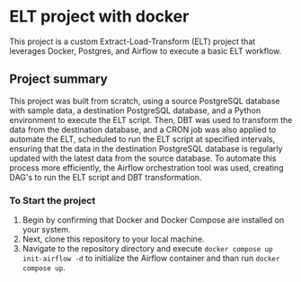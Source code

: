 # ELT project with docker
This project is a custom Extract-Load-Transform (ELT) project that leverages Docker, Postgres, and Airflow to execute a basic ELT workflow.

## Project summary
This project was built from scratch, using a source PostgreSQL database with sample data, a destination PostgreSQL database, and a Python environment to execute the ELT script.
Then, DBT was used to transform the data from the destination database, and a CRON job was also applied to automate the ELT, scheduled to run the ELT script at specified intervals, ensuring that the data in the destination PostgreSQL database is regularly updated with the latest data from the source database.
To automate this process more efficiently, the Airflow orchestration tool was used, creating DAG's to run the ELT script and DBT transformation.

### To Start the project
1. Begin by confirming that Docker and Docker Compose are installed on your system.
2. Next, clone this repository to your local machine.
3. Navigate to the repository directory and execute ```docker compose up init-airflow -d``` to initialize the Airflow container and than run ```docker compose up```.
